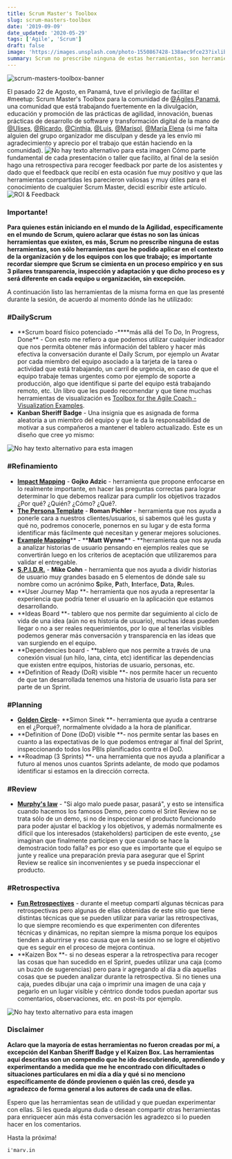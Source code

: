 ```yaml
---
title: Scrum Master's Toolbox
slug: scrum-masters-toolbox
date: '2019-09-09'
date_updated: '2020-05-29'
tags: ['Agile', 'Scrum']
draft: false
image: 'https://images.unsplash.com/photo-1550867428-138aec9fce23?ixlib=rb-1.2.1&q=80&fm=jpg&crop=entropy&cs=tinysrgb&w=2000&fit=max&ixid=eyJhcHBfaWQiOjExNzczfQ'
summary: Scrum no prescribe ninguna de estas herramientas, son herramientas que he podido aplicar en los diferentes contextos en donde he colaborado.
---
```


![scrum-masters-toolbox-banner](https://images.unsplash.com/photo-1550867428-138aec9fce23?ixlib=rb-1.2.1&q=80&fm=jpg&crop=entropy&cs=tinysrgb&w=2000&fit=max&ixid=eyJhcHBfaWQiOjExNzczfQ)

El pasado 22 de Agosto, en Panamá, tuve el privilegio de facilitar el #meetup: Scrum Master's Toolbox para la comunidad de [@Ágiles Panamá](https://www.linkedin.com/company/agilespanama/), una comunidad que está trabajando fuertemente en la divulgación, educación y promoción de las prácticas de agilidad, innovación, buenas prácticas de desarrollo de software y transformación digital de la mano de [@Ulises](https://www.linkedin.com/in/ulisesgonzalez/), [@Ricardo](https://www.linkedin.com/in/ricardo-navarro-b6b52158/), [@Cinthia](https://www.linkedin.com/in/cynthia-purizaca-503484151/), [@Luis](https://www.linkedin.com/in/luis-urdaneta-946b86a1/), [@Marisol](https://www.linkedin.com/in/marisol-de-medina-84082a38/), [@María Elena](https://www.linkedin.com/in/mariaelena/) (si me falta alguien del grupo organizador me disculpan y desde ya les envío mi agradecimiento y aprecio por el trabajo que están haciendo en la comunidad).
![No hay texto alternativo para esta imagen](https://media-exp1.licdn.com/dms/image/C4E12AQEAw6ZEDFUDVw/article-inline_image-shrink_1500_2232/0?e=1596067200&v=beta&t=Cp7PYJQvJUN8_2r-pC5CLpSmgdBlhJ08CNp1d-VSdEs)
Cómo parte fundamental de cada presentación o taller que facilito, al final de la sesión hago una retrospectiva para recoger feedback por parte de los asistentes y dado que el feedback que recibí en esta ocasión fue muy positivo y que las herramientas compartidas les parecieron valiosas y muy útiles para el conocimiento de cualquier Scrum Master, decidí escribir este artículo.
![ROI & Feedback](https://media-exp1.licdn.com/dms/image/C4E12AQGlguY9V8YgZQ/article-inline_image-shrink_1000_1488/0?e=1596067200&v=beta&t=RyYYXuFEL0PAoNgymN4qqqPIMuJo8uOPLohXBLrZNUQ)

### **Importante!**

**Para quienes están iniciando en el mundo de la Agilidad, específicamente en el mundo de Scrum, quiero aclarar que éstas no son las únicas herramientas que existen, es más, Scrum no prescribe ninguna de estas herramientas, son sólo herramientas que he podido aplicar en el contexto de la organización y de los equipos con los que trabajo; es importante recordar siempre que Scrum se cimienta en un proceso empírico y en sus 3 pilares transparencia, inspección y adaptación y que dicho proceso es y será diferente en cada equipo u organización, sin excepción.**

A continuación listo las herramientas de la misma forma en que las presenté durante la sesión, de acuerdo al momento dónde las he utilizado:

### #DailyScrum

- **Scrum board físico potenciado -\*\***más allá del To Do, In Progress, Done\*\* - Con esto me refiero a que podemos utilizar cualquier indicador que nos permita obtener más información del tablero y hacer más efectiva la conversación durante el Daily Scrum, por ejemplo un Avatar por cada miembro del equipo asociado a la tarjeta de la tarea o actividad que está trabajando, un carril de urgencia, en caso de que el equipo trabaje temas urgentes como por ejemplo de soporte a producción, algo que identifique si parte del equipo está trabajando remoto, etc. Un libro que les puedo recomendar y que tiene muchas herramientas de visualización es [Toolbox for the Agile Coach - Visualization Examples](https://leanpub.com/agiletoolbox-visualizationexamples).
- **Kanban Sheriff Badge** - Una insignia que es asignada de forma aleatoria a un miembro del equipo y que le da la responsabilidad de motivar a sus compañeros a mantener el tablero actualizado. Este es un diseño que cree yo mismo:

![No hay texto alternativo para esta imagen](https://media-exp1.licdn.com/dms/image/C4D12AQEmV-LWDdUung/article-inline_image-shrink_1000_1488/0?e=1596067200&v=beta&t=deMnVMr0SITRDJVYuCLtdMMYG23H2vUwAYbkuI6_1Ic)

### #Refinamiento

- [**Impact Mapping**](https://gojko.net/books/impact-mapping/) - **Gojko Adzic** - herramienta que propone enfocarse en lo realmente importante, en hacer las preguntas correctas para lograr determinar lo que debemos realizar para cumplir los objetivos trazados ¿Por qué? ¿Quién? ¿Cómo? ¿Qué?.
- [**The Persona Template**](https://www.romanpichler.com/tools/the-persona-template/) - **Roman Pichler** - herramienta que nos ayuda a ponerle cara a nuestros clientes/usuarios, si sabemos qué les gusta y qué no, podremos conocerle, ponernos en su lugar y de esta forma identificar más fácilmente qué necesitan y generar mejores soluciones.
- [**Example Mapping**](https://cucumber.io/blog/example-mapping-introduction/)** - \*\***Matt Wynne\***\* - **herramienta que nos ayuda a analizar historias de usuario pensando en ejemplos reales que se convertirán luego en los criterios de aceptación que utilizaremos para validar el entregable.
- [**S.P.I.D.R.**](https://www.mountaingoatsoftware.com/exclusive/spidr-poster-download) - **Mike Cohn** - herramienta que nos ayuda a dividir historias de usuario muy grandes basado en 5 elementos de dónde sale su nombre como un acrónimo **S**pike, **P**ath, **I**nterface, **D**ata, **R**ules.
- **User Journey Map **- herramienta que nos ayuda a representar la experiencia que podría tener el usuario en la aplicación que estamos desarrollando.
- **Ideas Board **- tablero que nos permite dar seguimiento al ciclo de vida de una idea (aún no es historia de usuario), muchas ideas pueden llegar o no a ser reales requerimientos, por lo que al tenerlas visibles podemos generar más conversación y transparencia en las ideas que van surgiendo en el equipo.
- **Dependencies board - **tablero que nos permite a través de una conexión visual (un hilo, lana, cinta, etc) identificar las dependencias que existen entre equipos, historias de usuario, personas, etc.
- **Definition of Ready (DoR) visible **- nos permite hacer un recuento de que tan desarrollada tenemos una historia de usuario lista para ser parte de un Sprint.

### #Planning

- [**Golden Circle**](https://simonsinek.com/commit/the-golden-circle)- **Simon Sinek **- herramienta que ayuda a centrarse en el ¿Porqué?, normalmente olvidado a la hora de planificar.
- **Definition of Done (DoD) visible **- nos permite sentar las bases en cuanto a las expectativas de lo que podemos entregar al final del Sprint, inspeccionando todos los PBIs planificados contra el DoD.
- **Roadmap (3 Sprints) **- una herramienta que nos ayuda a planificar a futuro al menos unos cuantos Sprints adelante, de modo que podamos identificar si estamos en la dirección correcta.

### #Review

- [**Murphy's law**](https://es.wikipedia.org/wiki/Ley_de_Murphy) - "Si algo malo puede pasar, pasará", y esto se intensifica cuando hacemos los famosos Demo, pero como el Srint Review no se trata sólo de un demo, si no de inspeccionar el producto funcionando para poder ajustar el backlog y los objetivos, y además normalmente es difícil que los interesados (stakeholders) participen de este evento, ¿se imaginan que finalmente participen y que cuando se hace la demostración todo falla? es por eso que es importante que el equipo se junte y realice una preparación previa para asegurar que el Sprint Review se realice sin inconvenientes y se pueda inspeccionar el producto.

### #Retrospectiva

- [**Fun Retrospectives**](http://www.funretrospectives.com/) - durante el meetup compartí algunas técnicas para retrospectivas pero algunas de ellas obtenidas de este sitio que tiene distintas técnicas que se pueden utilizar para variar las retrospectivas, lo que siempre recomiendo es que experimenten con diferentes técnicas y dinámicas, no repitan siempre la misma porque los equipos tienden a aburrirse y eso causa que en la sesión no se logre el objetivo que es seguir en el proceso de mejora continua.
- **Kaizen Box **- si no deseas esperar a la retrospectiva para recoger las cosas que han sucedido en el Sprint, puedes utilizar una caja (como un buzón de sugerencias) pero para ir agregando al día a día aquellas cosas que se pueden analizar durante la retrospectiva. Si no tienes una caja, puedes dibujar una caja o imprimir una imagen de una caja y pegarlo en un lugar visible y céntrico donde todos puedan aportar sus comentarios, observaciones, etc. en post-its por ejemplo.

![No hay texto alternativo para esta imagen](https://media-exp1.licdn.com/dms/image/C4D12AQEMA6CS8Rz-SQ/article-inline_image-shrink_1000_1488/0?e=1596067200&v=beta&t=AKbfDV61Ac5YCk7pOn0RV6X3RrEUXIS3z1JXEObTY5w)

### **Disclaimer**

**Aclaro que la mayoría de estas herramientas no fueron creadas por mí, a excepción del Kanban Sheriff Badge y el Kaizen Box. Las herramientas aquí descritas son un compendio que he ido descubriendo, aprendiendo y experimentando a medida que me he encontrado con dificultades o situaciones particulares en mi día a día y qué si no menciono específicamente de dónde provienen o quién las creó, desde ya agradezco de forma general a los autores de cada una de ellas.**

Espero que las herramientas sean de utilidad y que puedan experimentar con ellas. Si les queda alguna duda o desean compartir otras herramientas para enriquecer aún más ésta conversación les agradezco si lo pueden hacer en los comentarios.

Hasta la próxima!

    i'marv.in
